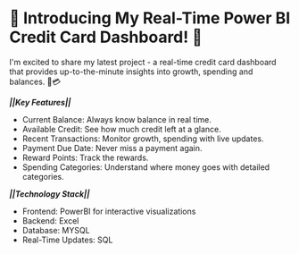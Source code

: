 # 🚀 Introducing My Real-Time Power BI Credit Card Dashboard! 🚀

I'm excited to share my latest project - a real-time credit card dashboard that provides up-to-the-minute insights into growth, spending and balances. 🏦💳

***||Key Features||***

- Current Balance: Always know balance in real time.
- Available Credit: See how much credit left at a glance.
- Recent Transactions: Monitor growth, spending with live updates.
- Payment Due Date: Never miss a payment again.
- Reward Points: Track the rewards.
- Spending Categories: Understand where money goes with detailed categories.

***||Technology Stack||***

- Frontend: PowerBI for interactive visualizations
- Backend: Excel
- Database: MYSQL
- Real-Time Updates: SQL
